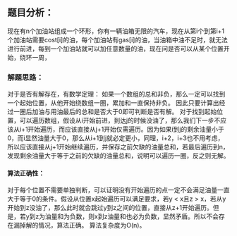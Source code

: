 ## 题目分析：

现在有n个加油站组成一个环形，你有一辆油箱无限的汽车，现在从第i个到第i+1个加油站需要cost[i]的油，每个加油站有gas[i]的油，当油箱中油不足时，就无法进行前进，每到一个加油站就可以加任意数量的油，现在问是否可以从某个位置开始，绕环一周，

### 解题思路：

对于是否有解存在，有数学定理：
如果一个数组的总和非负，那么一定可以找到一个起始位置，从他开始绕数组一圈，累加和一直保持非负。 
因此只要计算出经过一圈后加油与用油最后的总和是否大于0即可判断是否有解。 
对于找到起始位置，可以遍历数组，假设从i开始前进，到达j的时候没油了，那么我们下一步不应该从i+1开始遍历，而应该直接从j+1开始仅需遍历。因为如果i到j的剩余油量小于0，而i显然油量大于0，那么从i+1到j就必定更小，同理，i+2，i+3也不用考虑，所以应该直接从j+1开始继续遍历，并保存之前欠缺的油量总和，若最后遍历到n，发现剩余油量大于等于之前的欠缺的油量总和，说明可以遍历一圈，反之则无解。


#### 算法正确性：

对于每个位置不需要单独判断，可以证明没有开始遍历的点一定不会满足油量一直大于等于0的条件。假设从位置x起始遍历可以满足要求，若y < x且z > x，若从y开始到z没油了，那么此时就会跳过y到z之间的位置，直接从z+1开始遍历。但是，若y到z为油量和为负数，则x到z油量和也必为负数，显然矛盾。所以不会存在漏掉解的情况，算法正确。
算法复杂度为O(n)。